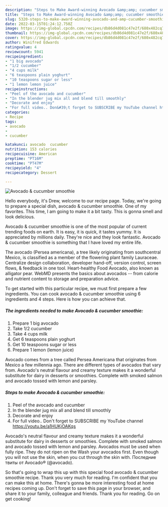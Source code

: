 ```yaml
---
description: "Steps to Make Award-winning Avocado &amp;amp; cucumber smoothie"
title: "Steps to Make Award-winning Avocado &amp;amp; cucumber smoothie"
slug: 5320-steps-to-make-award-winning-avocado-and-amp-cucumber-smoothie
date: 2022-03-15T01:24:12.750Z
image: https://img-global.cpcdn.com/recipes/db86d4d081c47e2f/680x482cq70/avocado-cucumber-smoothie-recipe-main-photo.jpg
thumbnail: https://img-global.cpcdn.com/recipes/db86d4d081c47e2f/680x482cq70/avocado-cucumber-smoothie-recipe-main-photo.jpg
cover: https://img-global.cpcdn.com/recipes/db86d4d081c47e2f/680x482cq70/avocado-cucumber-smoothie-recipe-main-photo.jpg
author: Winifred Edwards
ratingvalue: 4
reviewcount: 5941
recipeingredient:
- "1 big avocado"
- "1/2 cucumber"
- "4 cups milk"
- "6 teaspoons plain yoghurt"
- "10 teaspoons sugar or less"
- "1 lemon lemon juice"
recipeinstructions:
- "Peel of the avocado and cucumber"
- "In the blender jug mix all and blend till smoothly"
- "Decorate and enjoy"
- "For full video.. Don&#39;t forget to SUBSCRIBE my YouTube channel https://youtu.be/a1HUKjOAKqs"
categories:
- Recipe
tags:
- avocado
- 
- cucumber

katakunci: avocado  cucumber 
nutrition: 153 calories
recipecuisine: American
preptime: "PT16M"
cooktime: "PT47M"
recipeyield: "4"
recipecategory: Dessert

---
```



![Avocado &amp; cucumber smoothie](https://img-global.cpcdn.com/recipes/db86d4d081c47e2f/680x482cq70/avocado-cucumber-smoothie-recipe-main-photo.jpg)

Hello everybody, it's Drew, welcome to our recipe page. Today, we're going to prepare a special dish, avocado &amp; cucumber smoothie. One of my favorites. This time, I am going to make it a bit tasty. This is gonna smell and look delicious.

Avocado &amp; cucumber smoothie is one of the most popular of current trending foods on earth. It is easy, it is quick, it tastes yummy. It is appreciated by millions daily. They're nice and they look fantastic. Avocado &amp; cucumber smoothie is something that I have loved my entire life.

The avocado (Persea americana), a tree likely originating from southcentral Mexico, is classified as a member of the flowering plant family Lauraceae. Centralize design collaboration, developer hand-off, version control, screen flows, &amp; feedback in one tool. Heart-healthy Food Avocado, also known as alligator pear. WebMD presents the basics about avocados -- from calorie and nutrient content to storage and preparation advice.


To get started with this particular recipe, we must first prepare a few ingredients. You can cook avocado &amp; cucumber smoothie using 6 ingredients and 4 steps. Here is how you can achieve that.

<!--inarticleads1-->

##### The ingredients needed to make Avocado &amp; cucumber smoothie:

1. Prepare 1 big avocado
1. Take 1/2 cucumber
1. Take 4 cups milk
1. Get 6 teaspoons plain yoghurt
1. Get 10 teaspoons sugar or less
1. Prepare 1 lemon (lemon juice)


Avocado comes from a tree called Persea Americana that originates from Mexico a few millennia ago. There are different types of avocados that vary from. Avocado&#39;s neutral flavour and creamy texture makes it a wonderful substitute for dairy in desserts or smoothies. Complete with smoked salmon and avocado tossed with lemon and parsley. 

<!--inarticleads2-->

##### Steps to make Avocado &amp; cucumber smoothie:

1. Peel of the avocado and cucumber
1. In the blender jug mix all and blend till smoothly
1. Decorate and enjoy
1. For full video.. Don&#39;t forget to SUBSCRIBE my YouTube channel https://youtu.be/a1HUKjOAKqs


Avocado&#39;s neutral flavour and creamy texture makes it a wonderful substitute for dairy in desserts or smoothies. Complete with smoked salmon and avocado tossed with lemon and parsley. Avocados must be used when fully ripe. They do not ripen on the Wash your avocados first. Even though you will not use the skin, when you cut through the skin with. Последние твиты от Avocado® (@avocado). 

So that's going to wrap this up with this special food avocado &amp; cucumber smoothie recipe. Thank you very much for reading. I'm confident that you can make this at home. There's gonna be more interesting food at home recipes coming up. Don't forget to save this page in your browser, and share it to your family, colleague and friends. Thank you for reading. Go on get cooking!
